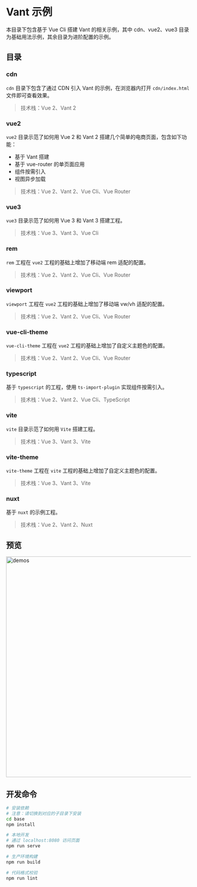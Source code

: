 # Vant 示例

本目录下包含基于 Vue Cli 搭建 Vant 的相关示例，其中 cdn、vue2、vue3 目录为基础用法示例，其余目录为进阶配置的示例。

## 目录

### cdn

`cdn` 目录下包含了通过 CDN 引入 Vant 的示例，在浏览器内打开 `cdn/index.html` 文件即可查看效果。

> 技术栈：Vue 2、Vant 2

### vue2

`vue2` 目录示范了如何用 Vue 2 和 Vant 2 搭建几个简单的电商页面，包含如下功能：

- 基于 Vant 搭建
- 基于 vue-router 的单页面应用
- 组件按需引入
- 视图异步加载

> 技术栈：Vue 2、Vant 2、Vue Cli、Vue Router

### vue3

`vue3` 目录示范了如何用 Vue 3 和 Vant 3 搭建工程。

> 技术栈：Vue 3、Vant 3、Vue Cli

### rem

`rem` 工程在 `vue2` 工程的基础上增加了移动端 rem 适配的配置。

> 技术栈：Vue 2、Vant 2、Vue Cli、Vue Router

### viewport

`viewport` 工程在 `vue2` 工程的基础上增加了移动端 vw/vh 适配的配置。

> 技术栈：Vue 2、Vant 2、Vue Cli、Vue Router

### vue-cli-theme

`vue-cli-theme` 工程在 `vue2` 工程的基础上增加了自定义主题色的配置。

> 技术栈：Vue 2、Vant 2、Vue Cli、Vue Router

### typescript

基于 `typescript` 的工程，使用 `ts-import-plugin` 实现组件按需引入。

> 技术栈：Vue 2、Vant 2、Vue Cli、TypeScript

### vite

`vite` 目录示范了如何用 `Vite` 搭建工程。

> 技术栈：Vue 3、Vant 3、Vite

### vite-theme

`vite-theme` 工程在 `vite` 工程的基础上增加了自定义主题色的配置。

> 技术栈：Vue 3、Vant 3、Vite

### nuxt

基于 `nuxt` 的示例工程。

> 技术栈：Vue 2、Vant 2、Nuxt

## 预览

<img src="https://img.yzcdn.cn/public_files/2017/11/16/4b7eb956ba7d30d374a2310124bdb5fe.png" alt="demos" width="600" />

## 开发命令

```bash
# 安装依赖
# 注意：请切换到对应的子目录下安装
cd base
npm install

# 本地开发
# 通过 localhost:8080 访问页面
npm run serve

# 生产环境构建
npm run build

# 代码格式校验
npm run lint
```
